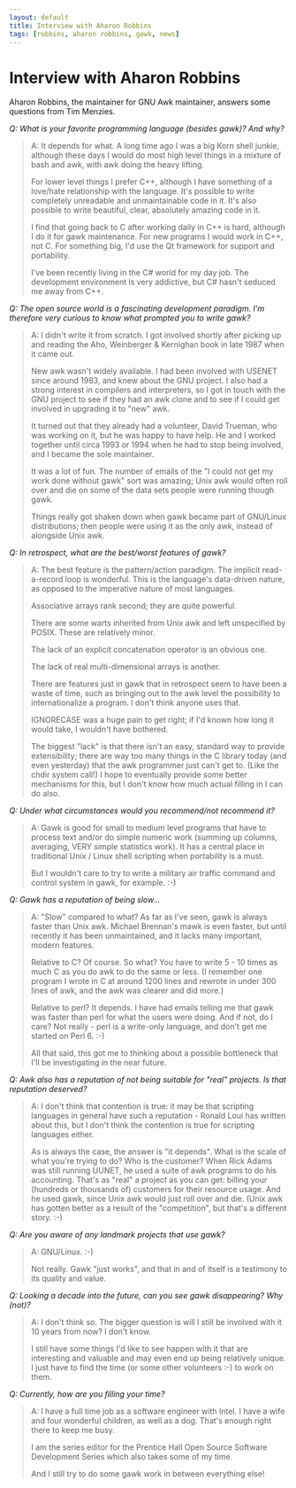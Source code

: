 ```yaml
---
layout: default
title: Interview with Aharon Robbins
tags: [robbins, aharon robbins, gawk, news]
---
```


Interview with Aharon Robbins
=============================

Aharon Robbins, the maintainer for GNU Awk maintainer, answers some questions from Tim Menzies.

_Q: What is your favorite programming language (besides gawk)? And why?_

> A: It depends for what.  A long time ago I was a big Korn shell junkie,
> although these days I would do most high level things in a mixture of
> bash and awk, with awk doing the heavy lifting.
>
> For lower level things I prefer C++, although I have something of
> a love/hate relationship with the language. It's possible to write
> completely unreadable and unmaintainable code in it.  It's also possible
> to write beautiful, clear, absolutely amazing code in it.
>
> I find that going back to C after working daily in C++ is hard, although
> I do it for gawk maintenance.  For new programs I would work in C++,
> not C. For something big, I'd use the Qt framework for support and
> portability.
>
> I've been recently living in the C# world for my day job.  The
> development environment is very addictive, but C# hasn't seduced me
> away from C++.

_Q: The open source world is a fascinating development paradigm. I'm
therefore very curious to know what prompted  you to write gawk?_

> A: I didn't write it from scratch. I got involved shortly after
> picking up and reading the Aho, Weinberger & Kernighan book in late
> 1987 when it came out.
>
> New awk wasn't widely available. I had been involved with USENET since
> around 1983, and knew about the GNU project. I also had a strong interest
> in compilers and interpreters, so I got in touch with the GNU project
> to see if they had an awk clone and to see if I could get involved in
> upgrading it to "new" awk.
>
> It turned out that they already had a volunteer, David Trueman, who was
> working on it, but he was happy to have help.  He and I worked together
> until circa 1993 or 1994 when he had to stop being involved, and I became
> the sole maintainer.
>
> It was a lot of fun.  The number of emails of the "I could not get my
> work done without gawk" sort was amazing; Unix awk would often roll over
> and die on some of the data sets people were running though gawk.
>
> Things really got shaken down when gawk became part of GNU/Linux
> distributions; then people were using it as the only awk, instead of
> alongside Unix awk.

_Q: In retrospect, what are the best/worst features of gawk?_

> A: The best feature is the pattern/action paradigm. The implicit
> read-a-record loop is wonderful.  This is the language's data-driven
> nature, as opposed to the imperative nature of most languages.
>
> Associative arrays rank second; they are quite powerful.
>
> There are some warts inherited from Unix awk and left unspecified
> by POSIX.  These are relatively minor.
>
> The lack of an explicit concatenation operator is an obvious one.
>
> The lack of real multi-dimensional arrays is another.
>
> There are features just in gawk that in retrospect seem to have been a
> waste of time, such as bringing out to the awk level the possibility to
> internationalize a program.  I don't think anyone uses that.
>
> IGNORECASE was a huge pain to get right; if I'd known how long it would
> take, I wouldn't have bothered.
>
> The biggest "lack" is that there isn't an easy, standard way to provide
> extensibility; there are way too many things in the C library today (and
> even yesterday) that the awk programmer just can't get to. (Like the
> chdir system call!) I hope to eventually provide some better mechanisms
> for this, but I don't know how much actual filling in I can do also.

_Q:  Under what circumstances would you recommend/not recommend it?_

> A: Gawk is good for small to medium level programs that have to process
> text and/or do simple numeric work (summing up columns, averaging, VERY
> simple statistics work).  It has a central place in traditional Unix /
> Linux shell scripting when portability is a must.
>
> But I wouldn't care to try to write a military air traffic command and
> control system in gawk, for example. :-)

_Q:   Gawk has a reputation of being slow..._

> A: "Slow" compared to what?  As far as I've seen, gawk is always faster
> than Unix awk. Michael Brennan's mawk is even faster, but until recently
> it has been unmaintained, and it lacks many important, modern features.
>
> Relative to C?  Of course. So what?  You have to write 5 - 10 times as
> much C as you do awk to do the same or less. (I remember one program I
> wrote in C at around 1200 lines and rewrote in under 300 lines of awk,
> and the awk was clearer and did more.)
>
> Relative to perl?  It depends.  I have had emails telling me that gawk was
> faster than perl for what the users were doing.  And if not, do I care?
> Not really - perl is a write-only language, and don't get me started on
> Perl 6. :-)
>
> All that said, this got me to thinking about a possible bottleneck that
> I'll be investigating in the near future.

_Q: Awk also has a reputation of not being suitable for "real"
projects. Is that reputation deserved?_

> A: I don't think that contention is true: it may be that scripting
> languages in general have such a reputation - Ronald Loui has written
> about this, but I don't think the contention is true for scripting
> languages either.
>
> As is always the case, the answer is "it depends".  What is the scale
> of what you're trying to do?  Who is the customer?  When Rick Adams
> was still running UUNET, he used a suite of awk programs to do his
> accounting. That's as "real" a project as you can get: billing your
> (hundreds or thousands of) customers for their resource usage.  And he
> used gawk, since Unix awk would just roll over and die.  (Unix awk has
> gotten better as a result of the "competition", but that's a different
> story. :-)

_Q:  Are you aware of any landmark projects that use gawk?_

> A: GNU/Linux.  :-)
>
> Not really.  Gawk "just works", and that in and of itself is a testimony
> to its quality and value.

_Q: Looking a decade into the future, can  you see gawk disappearing? Why
(not)?_

> A: I don't think so.  The bigger question is will I still be involved
> with it 10 years from now?  I don't know.
>
> I still have some things I'd like to see happen with it that are
> interesting and valuable and may even end up being relatively unique.
> I just have to find the time (or some other volunteers :-) to work
> on them.

_Q: Currently, how are you filling your time?_

> A: I have a full time job as a software engineer with Intel.  I have
> a wife and four wonderful children, as well as a dog.  That's enough
> right there to keep me busy.
>
> I am the series editor for the Prentice Hall Open Source Software
> Development Series which also takes some of my time.
>
> And I still try to do some gawk work in between everything else!
